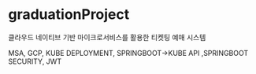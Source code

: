 # graduationProject
클라우드 네이티브 기반 마이크로서비스를 활용한 티켓팅 예매 시스템

MSA, GCP, KUBE DEPLOYMENT, SPRINGBOOT->KUBE API ,SPRINGBOOT SECURITY, JWT

